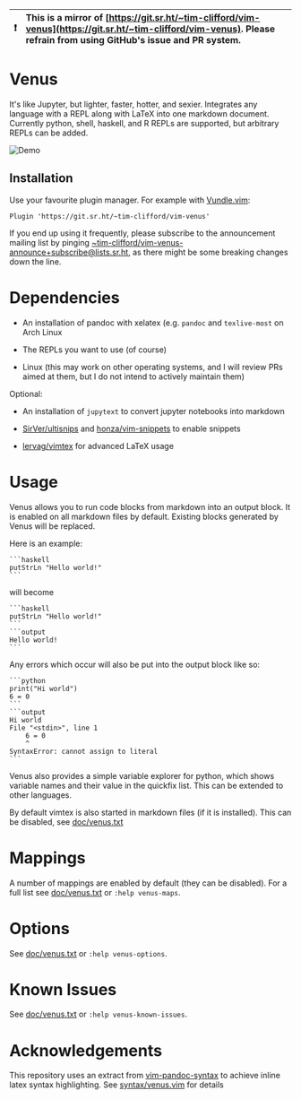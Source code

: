 

| :exclamation:  | This is a mirror of [https://git.sr.ht/~tim-clifford/vim-venus](https://git.sr.ht/~tim-clifford/vim-venus). Please refrain from using GitHub's issue and PR system.  |
|----------------|:-------------------------------------------------------------------------------------------------------------------------------------------------------|


# Venus

It's like Jupyter, but lighter, faster, hotter, and sexier. Integrates any
language with a REPL along with  LaTeX into one markdown document. Currently
python, shell, haskell, and R REPLs are supported, but arbitrary REPLs can be
added.

![Demo](demo.gif)

## Installation

Use your favourite plugin manager. For example with
[Vundle.vim](https://github.com/VundleVim/Vundle.vim):
```vimscript
Plugin 'https://git.sr.ht/~tim-clifford/vim-venus'
```

If you end up using it frequently, please subscribe to the announcement mailing
list by pinging
[~tim-clifford/vim-venus-announce+subscribe@lists.sr.ht](mailto:~tim-clifford/vim-venus-announce+subscribe@lists.sr.ht),
as there might be some breaking changes down the line.

# Dependencies

- An installation of pandoc with xelatex (e.g. `pandoc` and `texlive-most` on
  Arch Linux

- The REPLs you want to use (of course)

- Linux (this may work on other operating systems, and I will review PRs aimed
  at them, but I do not intend to actively maintain them)

Optional:

- An installation of `jupytext` to convert jupyter notebooks into markdown

- [SirVer/ultisnips](https://github.com/SirVer/ultisnips) and
  [honza/vim-snippets](https://github.com/honza/vim-snippets) to enable
  snippets

- [lervag/vimtex](https://github.com/lervag/vimtex) for advanced LaTeX usage

# Usage

Venus allows you to run code blocks from markdown into an output block. It is
enabled on all markdown files by default. Existing blocks generated by
Venus will be replaced.

Here is an example:

    ```haskell
    putStrLn "Hello world!"
    ```

will become

    ```haskell
    putStrLn "Hello world!"
    ```
    ```output
    Hello world!
    ```

Any errors which occur will also be put into the output block like so:

	```python
	print("Hi world")
	6 = 0
	```
	```output
	Hi world
	File "<stdin>", line 1
		6 = 0
		^
	SyntaxError: cannot assign to literal
	```

Venus also provides a simple variable explorer for python, which shows variable
names and their value in the quickfix list. This can be extended to other
languages.

By default vimtex is also started in markdown files (if it is installed). This
can be disabled, see [doc/venus.txt](./doc/venus.txt)

# Mappings

A number of mappings are enabled by default (they can be disabled). For a full
list see [doc/venus.txt](./doc/venus.txt) or `:help venus-maps`.

# Options

See [doc/venus.txt](./doc/venus.txt) or `:help venus-options`.

# Known Issues

See [doc/venus.txt](./doc/venus.txt) or `:help venus-known-issues`.

# Acknowledgements

This repository uses an extract from
[vim-pandoc-syntax](https://github.com/vim-pandoc/vim-pandoc-syntax) to achieve
inline latex syntax highlighting. See [syntax/venus.vim](./syntax/venus.vim)
for details
